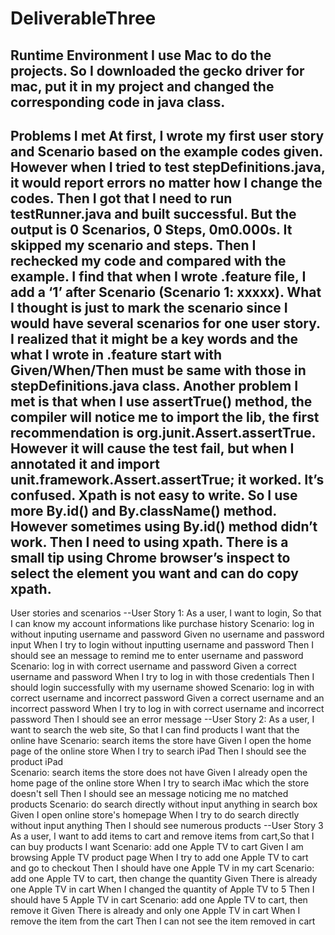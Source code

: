 # DeliverableThree
Runtime Environment
I use Mac to do the projects. So I downloaded the gecko driver for mac, put it in my project and changed the corresponding code in java class.
----------------------

Problems I met
At first, I wrote my first user story and Scenario based on the example codes given. However when I tried to test stepDefinitions.java, it would report errors no matter how I change the codes. Then I got that I need to run testRunner.java and built successful. But the output is 0 Scenarios, 0 Steps, 0m0.000s. It skipped my scenario and steps. Then I rechecked my code and compared with the example. I find that when I wrote .feature file, I add a ‘1’ after Scenario (Scenario 1: xxxxx). What I thought is just to mark the scenario since I would have several scenarios for one user story.  I realized that it might be a key words and the what I wrote in .feature start with Given/When/Then must be same with those in stepDefinitions.java class. 
Another problem I met is that when I use assertTrue() method, the compiler will notice me to import the lib, the first recommendation  is org.junit.Assert.assertTrue. However it will cause the test fail, but when I annotated it and import unit.framework.Assert.assertTrue; it worked. It’s confused.
Xpath is not easy to write. So I use more By.id() and By.className() method. However sometimes using By.id() method didn’t work. Then I need to using xpath. There is a small tip using Chrome browser’s inspect to select the element you want and can do copy xpath.
----------

User stories and scenarios
--User Story 1: As a user, I want to login, So that I can know my account informations like purchase history
   Scenario: log in without inputing username and password
		         Given no username and password input
             When I try to login without inputting username and password
             Then I should see an message to remind me to enter username and password
   Scenario: log in with correct username and password
		        Given a correct username and password
            When I try to log in with those credentials
            Then I should login successfully with my username showed
   Scenario: log in with correct username and incorrect password
		        Given a correct username and an incorrect password
            When I try to log in with correct username and incorrect password
            Then I should see an error message
--User Story 2: As a user, I want to search the web site, So that I can find products I want that the online have
   Scenario: search items the store have
		        Given I open the home page of the online store
            When I try to search iPad
            Then I should see the product iPad      
   Scenario: search items the store does not have
		        Given I already open the home page of the online store
            When I try to search iMac which the store doesn't sell
            Then I should see an message noticing me no matched products 
   Scenario: do search directly without input anything in search box
		        Given I open online store's homepage
            When I try to do search directly without input anything
            Then I should see numerous products
--User Story 3
As a user, I want to add items to cart and remove items from cart,So that I can buy products I want
   Scenario: add one Apple TV to cart
		        Given I am browsing Apple TV product page
            When I try to add one Apple TV to cart and go to checkout
            Then I should have one Apple TV in my cart
   Scenario: add one Apple TV to cart, then change the quantity
		        Given There is already one Apple TV in cart
            When I changed the quantity of Apple TV to 5
            Then I should have 5 Apple TV in cart
   Scenario: add one Apple TV to cart, then remove it
		        Given There is already and only one Apple TV in cart
            When I remove the item from the cart
            Then I can not see the item removed in cart

